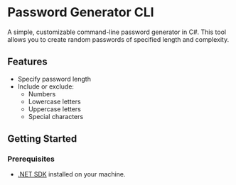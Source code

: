 # Password Generator CLI

A simple, customizable command-line password generator in C#. This tool allows you to create random passwords of specified length and complexity.

## Features

-   Specify password length
-   Include or exclude:
    -   Numbers
    -   Lowercase letters
    -   Uppercase letters
    -   Special characters

## Getting Started

### Prerequisites

-   [.NET SDK](https://dotnet.microsoft.com/download) installed on your machine.
